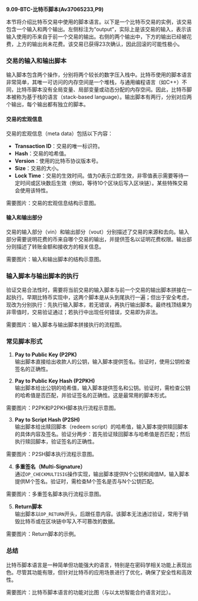 **9.09-BTC-比特币脚本(Av37065233,P9)**

本节将介绍比特币交易中使用的脚本语言。以下是一个比特币交易的实例，该交易包含一个输入和两个输出。左侧标注为“output”，实际上是该交易的输入，表示该输入使用的币来自于前一个交易的输出。右侧的两个输出中，下方的输出已经被花费，上方的输出尚未花费。该交易已获得23次确认，因此回滚的可能性极小。

### 交易的输入和输出脚本

输入脚本包含两个操作，分别将两个较长的数字压入栈中。比特币使用的脚本语言非常简单，其唯一可访问的内存空间是一个堆栈，与通用编程语言（如C++）不同，比特币脚本没有全局变量、局部变量或动态分配的内存空间。因此，比特币脚本被称为基于栈的语言（stack-based language）。输出脚本有两行，分别对应两个输出，每个输出都有独立的脚本。

#### 交易的宏观信息

交易的宏观信息（meta data）包括以下内容：
- **Transaction ID**：交易的唯一标识符。
- **Hash**：交易的哈希值。
- **Version**：使用的比特币协议版本号。
- **Size**：交易的大小。
- **Lock Time**：交易的生效时间。值为0表示立即生效，非零值表示需要等待一定时间或区块数后生效（例如，等待10个区块后写入区块链）。某些特殊交易会使用该特性。

需要图片：交易的宏观信息结构示意图。

#### 输入和输出部分

交易的输入部分（vin）和输出部分（vout）分别描述了交易的来源和去向。输入部分需要说明花费的币来自哪个交易的输出，并提供签名以证明花费权限。输出部分则描述了转账金额和接收方的相关信息。

需要图片：输入和输出脚本的结构示意图。

### 输入脚本与输出脚本的执行

验证交易合法性时，需要将当前交易的输入脚本与前一个交易的输出脚本拼接在一起执行。早期比特币实现中，这两个脚本是从头到尾执行一遍；但出于安全考虑，现改为分别执行：先执行输入脚本，若无错误，再执行输出脚本。最终栈顶结果为非零值时，交易验证通过；若执行中出现任何错误，交易即为非法。

需要图片：输入脚本与输出脚本拼接执行的流程图。

### 常见脚本形式

1. **Pay to Public Key (P2PK)**  
   输出脚本直接给出收款人的公钥，输入脚本提供签名。验证时，使用公钥检查签名的正确性。

2. **Pay to Public Key Hash (P2PKH)**  
   输出脚本给出公钥的哈希值，输入脚本提供签名和公钥。验证时，需检查公钥的哈希值是否匹配，并验证签名的正确性。这是最常用的脚本形式。

需要图片：P2PK和P2PKH脚本执行流程示意图。

3. **Pay to Script Hash (P2SH)**  
   输出脚本给出赎回脚本（redeem script）的哈希值，输入脚本提供赎回脚本的具体内容及签名。验证分两步：首先验证赎回脚本与哈希值是否匹配；然后执行赎回脚本，验证签名的正确性。

需要图片：P2SH脚本执行流程示意图。

4. **多重签名（Multi-Signature）**  
   通过`OP_CHECKMULTISIG`操作实现，输出脚本提供N个公钥和阈值M，输入脚本提供M个签名。验证时，需检查M个签名是否与N个公钥匹配。

需要图片：多重签名脚本执行流程示意图。

5. **Return脚本**  
   输出脚本以`OP_RETURN`开头，后跟任意内容。该脚本无法通过验证，常用于销毁比特币或在区块链中写入不可篡改的数据。

需要图片：Return脚本的示例。

### 总结

比特币脚本语言是一种简单但功能强大的语言，特别是在密码学相关功能上表现出色。尽管其功能有限，但针对比特币的应用场景进行了优化，确保了安全性和高效性。

需要图片：比特币脚本语言的功能对比图（与以太坊智能合约语言对比）。
